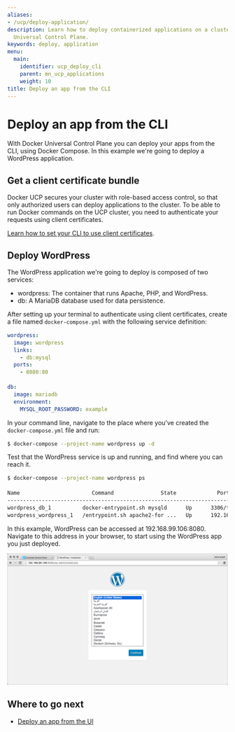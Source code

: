 ```yaml
---
aliases:
- /ucp/deploy-application/
description: Learn how to deploy containerized applications on a cluster, with Docker
  Universal Control Plane.
keywords: deploy, application
menu:
  main:
    identifier: ucp_deploy_cli
    parent: mn_ucp_applications
    weight: 10
title: Deploy an app from the CLI
---
```


# Deploy an app from the CLI

With Docker Universal Control Plane you can deploy your apps from the CLI,
using Docker Compose. In this example we're going to deploy a WordPress
application.

## Get a client certificate bundle

Docker UCP secures your cluster with role-based access control, so that only
authorized users can deploy applications to the cluster. To be able to run
Docker commands on the UCP cluster, you need to authenticate your requests using
client certificates.

[Learn how to set your CLI to use client certificates](../access-ucp/cli-based-access.md).

## Deploy WordPress

The WordPress application we're going to deploy is composed of two services:

* wordpress: The container that runs Apache, PHP, and WordPress.
* db: A MariaDB database used for data persistence.

<!-- would be better if this was a docker-compose v2 file-->

After setting up your terminal to authenticate using client certificates,
create a file named `docker-compose.yml` with the following service definition:

```yml
wordpress:
  image: wordpress
  links:
    - db:mysql
  ports:
    - 8080:80

db:
  image: mariadb
  environment:
    MYSQL_ROOT_PASSWORD: example
```

In your command line, navigate to the place where you've created the
`docker-compose.yml` file and run:

```bash
$ docker-compose --project-name wordpress up -d
```

Test that the WordPress service is up and running, and find where you can
reach it.

```bash
$ docker-compose --project-name wordpress ps

Name                       Command               State             Ports
------------------------------------------------------------------------------------------
wordpress_db_1          docker-entrypoint.sh mysqld      Up      3306/tcp
wordpress_wordpress_1   /entrypoint.sh apache2-for ...   Up      192.168.99.106:8080->80/tcp
```

In this example, WordPress can be accessed at 192.168.99.106:8080. Navigate to
this address in your browser, to start using the WordPress app you just
deployed.

![](../images/deploy-app-cli-1.png)

## Where to go next

* [Deploy an app from the UI](deploy-app-ui.md)